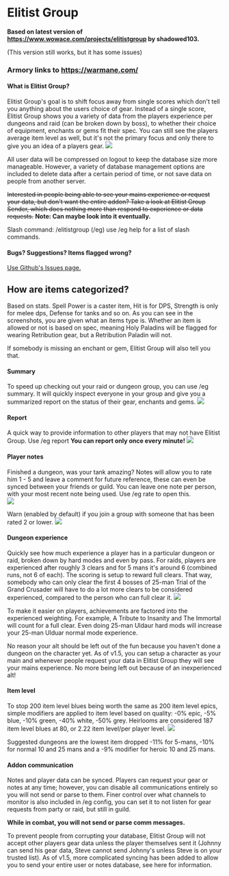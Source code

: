 
# Elitist Group

  

**Based on latest version of https://www.wowace.com/projects/elitistgroup by shadowed103.**

(This version still works, but it has some issues)

### Armory links to https://warmane.com/

  

#### What is Elitist Group?

Elitist Group's goal is to shift focus away from single scores which don't tell you anything about the users choice of gear. Instead of a single score, Elitist Group shows you a variety of data from the players experience per dungeons and raid (can be broken down by boss), to whether their choice of equipment, enchants or gems fit their spec. You can still see the players average item level as well, but it's not the primary focus and only there to give you an idea of a players gear.
![](https://i.imgur.com/v2b24he.png)

All user data will be compressed on logout to keep the database size more manageable. However, a variety of database management options are included to delete data after a certain period of time, or not save data on people from another server.

~~Interested in people being able to see your mains experience or request your data, but don't want the entire addon? Take a look at Elitist Group Sender, which does nothing more than respond to experience or data requests.~~  **Note: Can maybe look into it eventually.**

Slash command: /elitistgroup (/eg) use /eg help for a list of slash commands.  

#### Bugs? Suggestions? Items flagged wrong?

[Use Github's Issues page.](https://github.com/avarishd/ElitistGroup-WotLK/issues)  

## How are items categorized?

Based on stats. Spell Power is a caster item, Hit is for DPS, Strength is only for melee dps, Defense for tanks and so on. As you can see in the screenshots, you are given what an items type is. Whether an item is allowed or not is based on spec, meaning Holy Paladins will be flagged for wearing Retribution gear, but a Retribution Paladin will not.

If somebody is missing an enchant or gem, Elitist Group will also tell you that.

#### Summary

To speed up checking out your raid or dungeon group, you can use /eg summary. It will quickly inspect everyone in your group and give you a summarized report on the status of their gear, enchants and gems.
![](https://i.imgur.com/GMNxkKz.png)

  
#### Report

A quick way to provide information to other players that may not have Elitist Group. Use /eg report
**You can report only once every minute!**
![](https://i.gyazo.com/536cfeadbfaeec1e6e474a9ca4434328.png)

#### Player notes 

Finished a dungeon, was your tank amazing? Notes will allow you to rate him 1 - 5 and leave a comment for future reference, these can even be synced between your friends or guild. You can leave one note per person, with your most recent note being used. Use /eg rate to open this.  
![](https://i.gyazo.com/610f77130efa53476554c4c8e327324f.png)

Warn (enabled by default) if you join a group with someone that has been rated 2 or lower.
![](https://i.gyazo.com/0b53040577a9a1766fc4dcac4417ce80.png)

#### Dungeon experience

Quickly see how much experience a player has in a particular dungeon or raid, broken down by hard modes and even by pass. For raids, players are experienced after roughly 3 clears and for 5 mans it's around 6 (combined runs, not 6 of each). The scoring is setup to reward full clears. That way, somebody who can only clear the first 4 bosses of 25-man Trial of the Grand Crusader will have to do a lot more clears to be considered experienced, compared to the person who can full clear it.
![](https://i.imgur.com/5qZzyzf.png)

To make it easier on players, achievements are factored into the experienced weighting. For example, A Tribute to Insanity and The Immortal will count for a full clear. Even doing 25-man Uldaur hard mods will increase your 25-man Ulduar normal mode experience.

No reason your alt should be left out of the fun because you haven't done a dungeon on the character yet. As of v1.5, you can setup a character as your main and whenever people request your data in Elitist Group they will see your mains experience. No more being left out because of an inexperienced alt!

#### Item level

To stop 200 item level blues being worth the same as 200 item level epics, simple modifiers are applied to item level based on quality: -0% epic, -5% blue, -10% green, -40% white, -50% grey. Heirlooms are considered 187 item level blues at 80, or 2.22 item level/per player level.
![](https://i.imgur.com/A3rORYp.png)

Suggested dungeons are the lowest item dropped -11% for 5-mans, -10% for normal 10 and 25 mans and a -9% modifier for heroic 10 and 25 mans.

#### Addon communication

 Notes and player data can be synced. Players can request your gear or notes at any time; however, you can disable all communications entirely so you will not send or parse to them. Finer control over what channels to monitor is also included in /eg config, you can set it to not listen for gear requests from party or raid, but still in guild.

**While in combat, you will not send or parse comm messages.**

To prevent people from corrupting your database, Elitist Group will not accept other players gear data unless the player themselves sent it (Johnny can send his gear data, Steve cannot send Johnny's unless Steve is on your trusted list).
As of v1.5, more complicated syncing has been added to allow you to send your entire user or notes database, see here for information.
